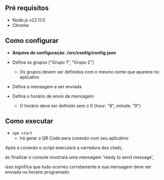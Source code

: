 ## Pré requisitos

- Node.js v22.11.0
- Chrome

## Como configurar

- **Arquivo de configuração ./src/config/config.json**

- Defina os grupos ["Grupo 1", "Grupo 2"]

  - Os grupos devem ser definidos com o mesmo nome que aparece no aplicativo

- Defina a mensagem a ser enviada

- Defina o horário de envio da mensagem
  - O horário deve ser definido sem o 0 (hour: "8", minute: "9")

## Como executar

- `npm start`
  - Irá gerar o QR Code para conexão com seu aplicativo

Após a conexão o script executará a varredura dos chats,

ào finalizar o console mostrará uma mensagem 'ready to send message',

isso significa que tudo ocorreu corretamente e sua mensagem deve ser enviada no horário programado
